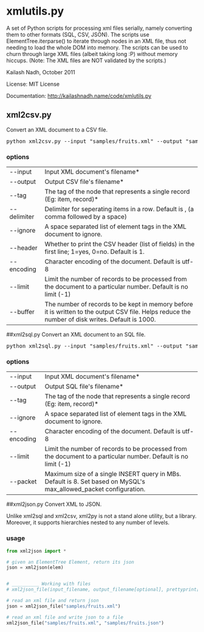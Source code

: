 # xmlutils.py
A set of Python scripts for processing xml files serially, 
namely converting them to other formats (SQL, CSV, JSON). The scripts use ElementTree.iterparse() 
to iterate through nodes in an XML file, thus not needing to load the whole DOM into memory. 
The scripts can be used to churn through large XML files (albeit taking long :P) without 
memory hiccups. (Note: The XML files are NOT validated by the scripts.)

Kailash Nadh, October 2011

License:	MIT License

Documentation: http://kailashnadh.name/code/xmlutils.py

## xml2csv.py
Convert an XML document to a CSV file.

<pre>
python xml2csv.py --input "samples/fruits.xml" --output "samples/fruits.csv" --tag "item"
</pre>

### options
<table>
	<tbody>
		<tr>
			<td>--input</td>
			<td>
				Input XML document's filename*
			</td>
		</tr>
		<tr>
			<td>--output</td>
			<td>
				Output CSV file's filename*
			</td>
		</tr>
		<tr>
			<td>--tag</td>
			<td>
				The tag of the node that represents a single record (Eg: item, record)*
			</td>
		</tr>
		<tr>
			<td>--delimiter</td>
			<td>
				Delimiter for seperating items in a row. Default is , (a comma followed by a space)
			</td>
		</tr>
		<tr>
			<td>--ignore</td>
			<td>
				A space separated list of element tags in the XML document to ignore.
			</td>
		</tr>
		<tr>
			<td>--header</td>
			<td>
				Whether to print the CSV header (list of fields) in the first line; 1=yes, 0=no. Default is 1.
			</td>
		</tr>
		<tr>
			<td>--encoding</td>
			<td>
				Character encoding of the document. Default is utf-8
			</td>
		</tr>
		<tr>
			<td>--limit</td>
			<td>
				Limit the number of records to be processed from the document to a particular number. 
				Default is no limit (-1)
			</td>
		</tr>
		<tr>
			<td>--buffer</td>
			<td>
				The number of records to be kept in memory before it is written to the output CSV file. Helps 
				reduce the number of disk writes. Default is 1000.
			</td>
		</tr>
	</tbody>
</table>

##xml2sql.py
Convert an XML document to an SQL file.

<pre>
python xml2sql.py --input "samples/fruits.xml" --output "samples/fruits.sql" --tag "item" --table "myfruits"
</pre>

### options
<table>
	<tbody>
		<tr>
			<td>--input</td>
			<td>
				Input XML document's filename*
			</td>
		</tr>
		<tr>
			<td>--output</td>
			<td>
				Output SQL file's filename*
			</td>
		</tr>
		<tr>
			<td>--tag</td>
			<td>
				The tag of the node that represents a single record (Eg: item, record)*
			</td>
		</tr>
		<tr>
			<td>--ignore</td>
			<td>
				A space separated list of element tags in the XML document to ignore.
			</td>
		</tr>
		<tr>
			<td>--encoding</td>
			<td>
				Character encoding of the document. Default is utf-8
			</td>
		</tr>
		<tr>
			<td>--limit</td>
			<td>
				Limit the number of records to be processed from the document to a particular number. 
				Default is no limit (-1)
			</td>
		</tr>
		<tr>
			<td>--packet</td>
			<td>
				Maximum size of a single INSERT query in MBs. Default is 8. Set based on MySQL's 
				max_allowed_packet configuration.
			</td>
		</tr>
	</tbody>
</table>

##xml2json.py
Convert XML to JSON.

Unlike xml2sql and xml2csv, xml2py is not a stand alone utility, but a library. Moreover, it
supports hierarchies nested to any number of levels.

### usage
```python
from xml2json import *

# given an ElementTree Element, return its json
json = xml2json(elem)


# __________ Working with files
# xml2json_file(input_filename, output_filename[optional], prettyprint[True or False], file_encoding[default: utf-8])

# read an xml file and return json
json = xml2json_file("samples/fruits.xml")

# read an xml file and write json to a file
xml2json_file("samples/fruits.xml", "samples/fruits.json")
```